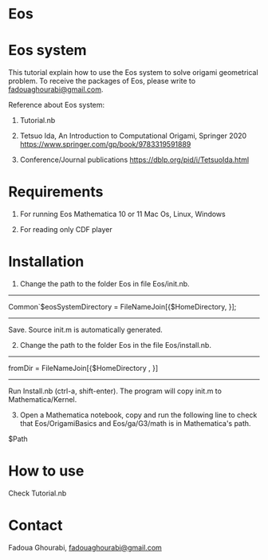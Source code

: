 # Eos
Eos system
==========

This tutorial explain how to use the Eos system to solve origami geometrical problem. 
To receive the packages of Eos, please write to fadouaghourabi@gmail.com.

Reference about Eos system:
1. Tutorial.nb

2. Tetsuo Ida, An Introduction to Computational Origami, Springer 2020
https://www.springer.com/gp/book/9783319591889

3. Conference/Journal publications
https://dblp.org/pid/i/TetsuoIda.html

Requirements
============
1. For running Eos
Mathematica 10 or 11
Mac Os, Linux, Windows

2. For reading only
CDF player

Installation
============
1. Change the path to the folder Eos in file Eos/init.nb.

***
Common`$eosSystemDirectory = FileNameJoin[{$HomeDirectory, <relative path to Eos from home directory>}];
***

Save. Source init.m is automatically generated.

2. Change the path to the folder Eos in the file Eos/install.nb.

***
fromDir = FileNameJoin[{$HomeDirectory ,  <relative path to Eos from home directory>}]
***

Run Install.nb (ctrl-a, shift-enter). The program will copy init.m to Mathematica/Kernel.

3. Open a Mathematica notebook, copy and run the following line to check that Eos/OrigamiBasics and Eos/ga/G3/math is in Mathematica's path.

$Path

How to use
==========
Check Tutorial.nb

Contact
=======
Fadoua Ghourabi, fadouaghourabi@gmail.com

